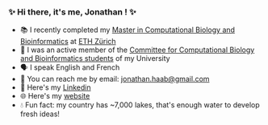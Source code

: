 ### :sparkles: Hi there, it's me, Jonathan ! :sparkles:

- :books: I recently completed my [Master in Computational Biology and Bioinformatics](https://cbb.ethz.ch/) at [ETH Zürich](https://ethz.ch/en.html)
- :busts_in_silhouette: I was an active member of the [Committee for Computational Biology and Bioinformatics students](https://vis.ethz.ch/en/about/committees/ccbb) of my University
- :speaking_head: I speak English and French
- :email: You can reach me by email: <jonathan.haab@gmail.com>
- :briefcase: Here's my [Linkedin](https://www.linkedin.com/in/jonathan-haab/)
- :globe_with_meridians: Here's my [website](https://johaab.github.io/)
- :droplet: Fun fact: my country has ~7,000 lakes, that's enough water to develop fresh ideas!
